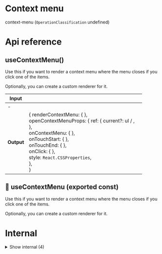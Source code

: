 # Context menu

context-menu (`OperationClassification` undefined)



# Api reference

## useContextMenu()

Use this if you want to render a context menu where the menu closes if you click one of the items.

Optionally, you can create a custom renderer for it.


| Input      |    |    |
| ---------- | -- | -- |
| - | | |
| **Output** | { renderContextMenu: {  }, <br />openContextMenuProps: { ref: { current?: ul / , <br /> }, <br />onContextMenu: {  }, <br />onTouchStart: {  }, <br />onTouchEnd: {  }, <br />onClick: {  }, <br />style: `React.CSSProperties`, <br /> }, <br /> }   |    |



## 📄 useContextMenu (exported const)

Use this if you want to render a context menu where the menu closes if you click one of the items.

Optionally, you can create a custom renderer for it.

# Internal

<details><summary>Show internal (4)</summary>
    
  # useContextPopper()

Use this hook if you want to create your own custom render that opens on the right location once the `.onContextMenu` is fired.


| Input      |    |    |
| ---------- | -- | -- |
| - | | |
| **Output** | { renderContextPopper: {  }, <br />onClose: {  }, <br />openContextPopperProps: { ref: { current?: ul / , <br /> }, <br />onContextMenu: {  }, <br />onTouchStart: {  }, <br />onTouchEnd: {  }, <br />onClick: {  }, <br />style: `React.CSSProperties`, <br /> }, <br /> }   |    |



## useContext()

Use this if you want to create a completely custom behavior from a context action. On top of the default `.onContextMenu` behavior, this hook enables the possibility for a custom hold duration on mobile.


| Input      |    |    |
| ---------- | -- | -- |
| - | | |
| **Output** | { onContextMenu: {  }, <br />onTouchStart: {  }, <br />onTouchEnd: {  }, <br />onClick: {  }, <br />style: { userSelect?: none / -moz-initial / inherit / initial / revert / revert-layer / unset / -moz-none / all / auto / contain / element / text, <br /> }, <br /> }   |    |



## 📄 useContextPopper (exported const)

Use this hook if you want to create your own custom render that opens on the right location once the `.onContextMenu` is fired.


## 📄 useContext (exported const)

Use this if you want to create a completely custom behavior from a context action. On top of the default `.onContextMenu` behavior, this hook enables the possibility for a custom hold duration on mobile.
  </details>

